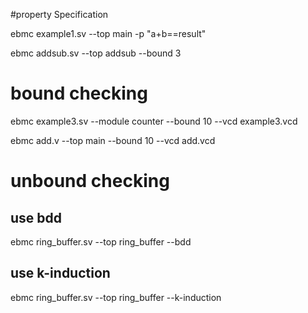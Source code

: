 #property Specification 

ebmc example1.sv --top main -p "a+b==result"

ebmc addsub.sv --top addsub --bound 3

# bound checking

ebmc example3.sv --module counter --bound 10 --vcd example3.vcd

ebmc add.v --top main --bound 10 --vcd add.vcd



# unbound checking

## use bdd
ebmc ring_buffer.sv --top ring_buffer --bdd 

## use k-induction
ebmc ring_buffer.sv --top ring_buffer --k-induction 
